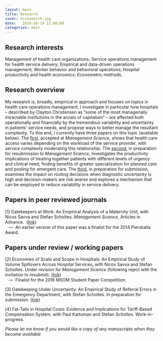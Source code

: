 ```yaml
---
layout: main
title: Research
cover: hcresearch.jpg
date:   2016-10-19 12:00:00
categories: main
---
```


## Research interests

Management of health care organizations; Service operations management for health service delivery; Empirical and data-driven operations management; Worker behavior and behavioral operations; Hospital productivity and health economics; Econometric methods.

## Research overview

My research is, broadly, empirical in approach and focuses on topics in health care operations management. I investigate in particular how hospitals – described by Clayton Christensen as “some of the most managerially intractable institutions in the annals of capitalism” – are affected both operationally and financially by the tremendous variability and uncertainty in patients’ service needs, and propose ways to better manage the resultant complexity. To this end, I currently have three papers on this topic (available below). The [first](/gatekeepers-at-work), accepted at *Management Science*, shows that health care access varies depending on the workload of the service provider, with service complexity moderating this relationship. The [second](/scale-scope-hospital-productivity), in preparation for resubmission to *Management Science*, investigates the productivity implications of treating together patients with different levels of urgency and clinical need, finding benefits of greater specialization for planned care and pooling for emergent care. The [third](/gatekeeping-under-uncertainty), in preparation for submission, examines the impact on routing decisions when diagnostic uncertainty is high and decision-makers are risk averse and explores a mechanism that can be employed to reduce variability in service delivery.

## Papers in peer reviewed journals

[1] Gatekeepers at Work: An Empirical Analysis of a Maternity Unit, with Nicos Savva and Stefan Scholtes.
*Management Science*, Articles in Advance.&nbsp; ([link](/gatekeepers-at-work))
<br>&nbsp;&nbsp;&nbsp;—&nbsp;&nbsp;An earlier version of this paper was a finalist for the 2014 Pierskalla Award.

## Papers under review / working papers

[2] Economies of Scale and Scope in Hospitals: An Empirical Study of Volume Spillovers Across Hospital Services, with Nicos Savva and Stefan Scholtes. Under revision for *Management Science* (following reject with the invitation to resubmit). ([link](/scale-scope-hospital-productivity))
<br>&nbsp;&nbsp;&nbsp;—&nbsp;&nbsp;Finalist for the 2016 MSOM Student Paper Competition.


[3] Gatekeeping Under Uncertainty: An Empirical Study of Referral Errors in the Emergency Department, with Stefan Scholtes. In preparation for submission. ([link](/gatekeeping-under-uncertainty))

[4] Fat-Tails in Hospital Costs: Evidence and Implications for Tariff-Based Compensation System, with Paul Kattuman and Stefan Scholtes. Work-in-progress.

*Please let me know if you would like a copy of any manuscripts when they become available*